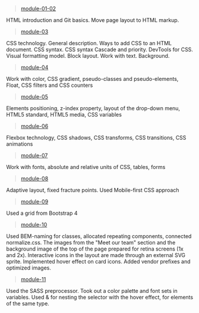 > [module-01-02](https://romashka093.github.io/goit-fe-course/html-css/module-01-02/)

HTML introduction and Git basics. Move page layout to HTML markup.

> [module-03](https://romashka093.github.io/goit-fe-course/html-css/module-03/)

CSS technology. General description. Ways to add CSS to an HTML document. CSS syntax. CSS syntax Cascade and priority. DevTools for CSS. Visual formatting model. Block layout. Work with text. Background.

> [module-04](https://romashka093.github.io/goit-fe-course/html-css/module-04/)

Work with color, CSS gradient, pseudo-classes and pseudo-elements, Float, CSS filters and CSS counters

> [module-05](https://romashka093.github.io/goit-fe-course/html-css/module-05/)

Elements positioning, z-index property, layout of the drop-down menu, HTML5 standard, HTML5 media, CSS variables

> [module-06](https://romashka093.github.io/goit-fe-course/html-css/module-06/)

Flexbox technology, CSS shadows, CSS transforms, CSS transitions, CSS animations

> [module-07](https://romashka093.github.io/goit-fe-course/html-css/module-07/)

Work with fonts, absolute and relative units of CSS, tables, forms

> [module-08](https://romashka093.github.io/goit-fe-course/html-css/module-08/)

Adaptive layout, fixed fracture points. Used Mobile-first CSS approach

> [module-09](https://romashka093.github.io/goit-fe-course/html-css/module-09/)

Used a grid from Bootstrap 4

> [module-10](https://romashka093.github.io/goit-fe-course/html-css/module-10/)

Used BEM-naming for classes, allocated repeating components, connected normalize.css. The images from the "Meet our team" section and the background image of the top of the page prepared for retina screens (1x and 2x).
Interactive icons in the layout are made through an external SVG sprite. Implemented hover effect on card icons.
Added vendor prefixes and optimized images.

> [module-11](https://romashka093.github.io/goit-fe-course/html-css/module-11/build/)

Used the SASS preprocessor.
Took out a color palette and font sets in variables. Used & for nesting the selector with the hover effect, for elements of the same type.
